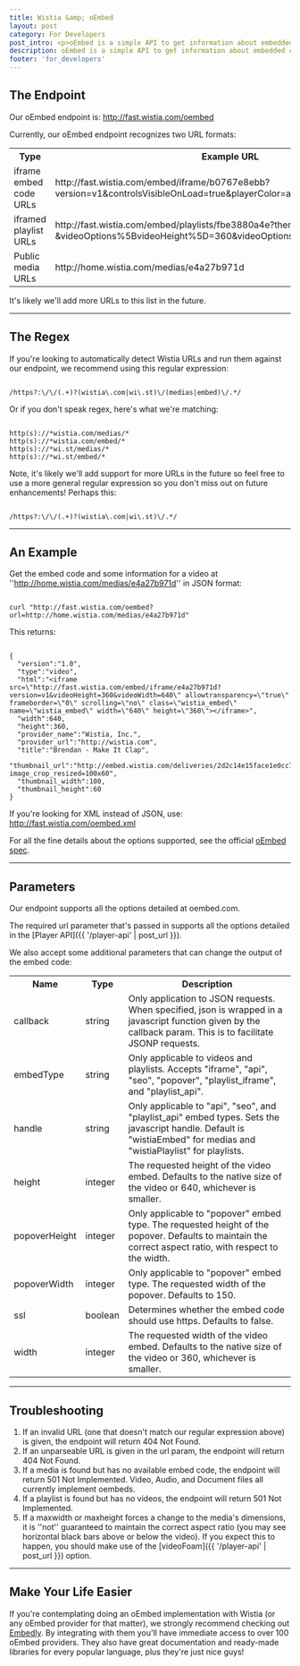 ```yaml
---
title: Wistia &amp; oEmbed
layout: post
category: For Developers
post_intro: <p>oEmbed is a simple API to get information about embedded content on a URL.</p><p>For Wistia, it's a great way to programmatically get embed codes for videos if you have their URLs.</p>
description: oEmbed is a simple API to get information about embedded content on a URL. For Wistia, it's a great way to programmatically get embed codes for videos if you have their URLs.
footer: 'for_developers'
---
```


## The Endpoint

Our oEmbed endpoint is: <span class="code">http://fast.wistia.com/oembed</span>

Currently, our oEmbed endpoint recognizes two URL formats:
<table>
  <tbody>
    <tr>
      <th>Type</th>
      <th>Example URL</th>
    </tr>
    <tr>
      <td>iframe embed code URLs</td>
      <td>http://fast.wistia.com/embed/iframe/b0767e8ebb?version=v1&controlsVisibleOnLoad=true&playerColor=aae3d8</td>
    </tr>
    <tr>
      <td>iframed playlist URLs</td>
      <td>http://fast.wistia.com/embed/playlists/fbe3880a4e?theme=trime&version=v1
&videoOptions%5BvideoHeight%5D=360&videoOptions%5BvideoWidth%5D=640</td>
    </tr>
    <tr>
      <td>Public media URLs</td>
      <td>http://home.wistia.com/medias/e4a27b971d</td>
    </tr>
  </tbody>
</table>

It's likely we'll add more URLs to this list in the future.

---

## The Regex

If you're looking to automatically detect Wistia URLs and run them against our endpoint, we recommend using this regular expression:

<pre><code class='language-vim'>
/https?:\/\/(.+)?(wistia\.com|wi\.st)\/(medias|embed)\/.*/
</code></pre>


Or if you don't speak regex, here's what we're matching:

<pre><code class="language-vim">
http(s)://*wistia.com/medias/*
http(s)://*wistia.com/embed/*
http(s)://*wi.st/medias/*
http(s)://*wi.st/embed/*
</code></pre>

Note, it's likely we'll add support for more URLs in the future so feel free to use a more general regular expression so you don't miss out on future enhancements! Perhaps this:

<pre><code class="language-vim">
/https?:\/\/(.+)?(wistia\.com|wi\.st)\/.*/
</code></pre>

---

## An Example

Get the embed code and some information for a video at ''http://home.wistia.com/medias/e4a27b971d'' in JSON format:

<pre><code class="language-vim">
curl "http://fast.wistia.com/oembed?url=http://home.wistia.com/medias/e4a27b971d"
</code></pre>

This returns:

<pre><code class="language-markup">
{
  "version":"1.0",
  "type":"video",
  "html":"&lt;iframe src=\"http://fast.wistia.com/embed/iframe/e4a27b971d?version=v1&videoHeight=360&videoWidth=640\" allowtransparency=\"true\" frameborder=\"0\" scrolling=\"no\" class=\"wistia_embed\" name=\"wistia_embed\" width=\"640\" height=\"360\"&gt;&lt;/iframe&gt;",
  "width":640,
  "height":360,
  "provider_name":"Wistia, Inc.",
  "provider_url":"http://wistia.com",
  "title":"Brendan - Make It Clap",
  "thumbnail_url":"http://embed.wistia.com/deliveries/2d2c14e15face1e0cc7aac98ebd5b6f040b950b5.jpg?image_crop_resized=100x60",
  "thumbnail_width":100,
  "thumbnail_height":60
}
</code></pre>

If you're looking for XML instead of JSON, use: <span class="code">http://fast.wistia.com/oembed.xml</span>

For all the fine details about the options supported, see the official [oEmbed spec](http://oembed.com).

---

## Parameters

Our endpoint supports all the options detailed at oembed.com.

The required url parameter that's passed in supports all the options detailed in the [Player API]({{ '/player-api' | post_url }}).

We also accept some additional parameters that can change the output of the embed code:

<table>
  <tbody>
    <tr>
      <th>Name</th>
      <th>Type</th>
      <th>Description</th>
    </tr>
    <tr>
      <td>callback</td>
      <td>string</td>
      <td>Only application to JSON requests. When specified, json is wrapped in a javascript function given by the callback param. This is to facilitate JSONP requests.</td>
    </tr>
    <tr>
      <td>embedType</td>
      <td>string</td>
      <td>Only applicable to videos and playlists. Accepts "iframe", "api", "seo", "popover", "playlist_iframe", and "playlist_api".</td>
    </tr>
    <tr>
      <td>handle</td>
      <td>string</td>
      <td>Only applicable to "api", "seo", and "playlist_api" embed types. Sets the javascript handle. Default is "wistiaEmbed" for medias and "wistiaPlaylist" for playlists.</td>
    </tr>
    <tr>
      <td>height</td>
      <td>integer</td>
      <td>The requested height of the video embed. Defaults to the native size of the video or 640, whichever is smaller.</td>
    </tr>
    <tr>
      <td>popoverHeight</td>
      <td>integer</td>
      <td>Only applicable to "popover" embed type. The requested height of the popover. Defaults to maintain the correct aspect ratio, with respect to the width.</td>
    </tr>
    <tr>
      <td>popoverWidth</td>
      <td>integer</td>
      <td>Only applicable to "popover" embed type. The requested width of the popover. Defaults to 150.</td>
    </tr>
    <tr>
      <td>ssl</td>
      <td>boolean</td>
      <td>Determines whether the embed code should use https. Defaults to false.</td>
    </tr>
    <tr>
      <td>width</td>
      <td>integer</td>
      <td>The requested width of the video embed. Defaults to the native size of the video or 360, whichever is smaller.</td>
    </tr>
  </tbody>
</table>

---

## Troubleshooting

  1. If an invalid URL (one that doesn't match our regular expression above) is given, the endpoint will return <span class="code">404 Not Found</span>.
  2. If an unparseable URL is given in the url param, the endpoint will return <span class="code">404 Not Found</span>.
  3. If a media is found but has no available embed code, the endpoint will return <span class="code">501 Not Implemented</span>. Video, Audio, and Document files all currently implement oembeds.
  4. If a playlist is found but has no videos, the endpoint will return <span class="code">501 Not Implemented</span>.
  5. If a maxwidth or maxheight forces a change to the media's dimensions, it is ''not'' guaranteed to maintain the correct aspect ratio (you may see horizontal black bars above or below the video). If you expect this to happen, you should make use of the [videoFoam]({{ '/player-api' | post_url }}) option.

---

## Make Your Life Easier

If you're contemplating doing an oEmbed implementation with Wistia (or any oEmbed provider for that matter), we strongly recommend checking out [Embedly](http://embed.ly). By integrating with them you'll have immediate access to over 100 oEmbed providers. They also have great documentation and ready-made libraries for every popular language, plus they're just nice guys!
